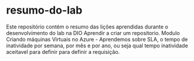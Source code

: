 # resumo-do-lab
Este repositório contém o resumo das lições aprendidas durante o desenvolvimento do lab na DIO
Aprendir a criar um repositorio.
Modulo Criando máquinas Virtuais no Azure - Aprendemos sobre SLA, o tempo de inatividade por semana, por mês e por ano, ou seja qual tempo inatividade aceitavel para definir para definir a requisição.
